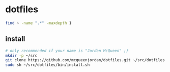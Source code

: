 # dotfiles

```bash
find ~ -name ".*" -maxdepth 1
```

## install

```bash
# only recommended if your name is "Jordan McQueen" ;)
mkdir -p ~/src
git clone https://github.com/mcqueenjordan/dotfiles.git ~/src/dotfiles
sudo sh ~/src/dotfiles/bin/install.sh
```
